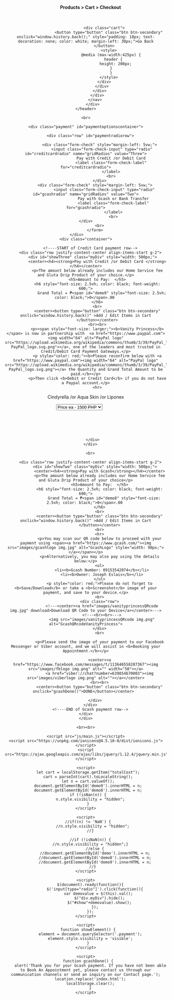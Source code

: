 <!DOCTYPE html>
<html lang="en">
<head>
    <meta charset="UTF-8">
    <meta name="viewport" content="width=device-width, initial-scale=1.0">
    <meta http-equiv="X-UA-Compatible" content="ie=edge">
    <link href="https://unpkg.com/ionicons@4.5.10-0/dist/css/ionicons.min.css" rel="stylesheet">
    <link rel="stylesheet" href="font-awesome/css/font-awesome.min.css">
    <link href="https://fonts.googleapis.com/css?family=Roboto:400,700&display=swap" rel="stylesheet">
    <link href="https://cdn.jsdelivr.net/npm/bootstrap@5.3.0-alpha1/dist/css/bootstrap.min.css" rel="stylesheet" integrity="sha384-GLhlTQ8iRABdZLl6O3oVMWSktQOp6b7In1Zl3/Jr59b6EGGoI1aFkw7cmDA6j6gD" crossorigin="anonymous">
    <script src="https://cdn.jsdelivr.net/npm/bootstrap@5.3.0-alpha1/dist/js/bootstrap.bundle.min.js" integrity="sha384-w76AqPfDkMBDXo30jS1Sgez6pr3x5MlQ1ZAGC+nuZB+EYdgRZgiwxhTBTkF7CXvN" crossorigin="anonymous"></script>
    <link href="https://cdn.jsdelivr.net/npm/bootstrap@5.2.3/dist/css/bootstrap.min.css" rel="stylesheet">
    <script src="https://cdn.jsdelivr.net/npm/bootstrap@5.2.3/dist/js/bootstrap.bundle.min.js"></script>
    <link rel="stylesheet" href="css/style.css">
    <link rel="icon" type="image/x-icon" href="images/favicon.ico">
    <title>Checkout</title>
</head>
<body>
    <header id="header">
        <div class="overlay">
            <nav id="navcart" >
              <div class="container-fluid">
                <div class="row">
                  <div class="col-lg-10 col-md-9 col-sm-12">
                    <h4 style="margin-left: 30px;">Products > Cart > Checkout</h4>
                    <br>
                </div>
                <div class="col-lg-2 col-md-3 col-sm-12">
                  
                    <div class="cart">
                        <button type="button" class="btn btn-secondary" onclick="window.history.back();" style="padding: 10px; text-decoration: none; color: white; margin-left: 30px;">Go Back
                        </button>    
                        <style>
                          @media (max-width:425px) {
                            header {
                              height: 200px;
                            }  
                          }
                        </style>
                    </div>
                  </div>
                </div>
              </div>
            </nav>
          </div>
    </header>
    
    <br>
        
<!------CHOOSE PAYMENT MODE-->
    <div class="payment" id="paymentoptionscontainer">
        
        <div class="row" id="paymentradiorow">
          
                <div class="form-check" style="margin-left: 5vw;">
                  <input class="form-check-input" type="radio" id="creditcardradio" name="gridRadios" value="Three">
                          Pay with Credit /or Debit Card
                          <label class="form-check-label" for="creditcardradio">
                          </label>
                          <br>
                </div>
                <div class="form-check" style="margin-left: 5vw;">    
                    <input class="form-check-input" type="radio" id="gcashradio" name="gridRadios" value="Two">
                            Pay with Gcash or Bank Transfer
                            <label class="form-check-label" for="gcashradio">
                            </label>
                            <br>
                </div>            
                <br>
            </form>
        </div>            
    <div class="container">
      
        <!----START of Credit Card payment row-->
        <div class="row justify-content-center align-items-start g-2">
          <div id="showThree" class="myDiv" style="width: 500px;">
              <center><h4><strong>Pay with Credit /or Debit Card </strong></h4></center>
              <p>The amount below already includes our Home Service fee and Gluta Drip Product of your choice.</p>
              <h5>Amount to Pay:  </h5>
              <h6 style="font-size: 2.5vh; color: black; font-weight: 600;">
                  Grand Total = ₱<span id="demo9" style="font-size: 2.5vh; color: black;">0</span>.00 
              </h6>
              <br>
              <center><button type="button" class="btn btn-secondary" onclick="window.history.back()" >Add / Edit Items in Cart
              </button></center>
              <br><br>
              <p><span style="font-size: larger;"><b>Vanity Princess</b></span> is now in partnership with  <a href="https://www.paypal.com"><img width="64" alt="PayPal logo" src="https://upload.wikimedia.org/wikipedia/commons/thumb/3/39/PayPal_logo.svg/64px-PayPal_logo.svg.png"></a>, one of the leaders and most trusted in Credit/Debit Card Payment Gateways.</p>
              <p style="color: red;"><b>Please reconfirm below with <a href="https://www.paypal.com"><img width="64" alt="PayPal logo" src="https://upload.wikimedia.org/wikipedia/commons/thumb/3/39/PayPal_logo.svg/64px-PayPal_logo.svg.png"></a> the Quantity and Grand Total Amount to be paid.</b></p>
              <p>Then click <b>Debit or Credit Card</b> if you do not have a Paypal account.</p>
              <hr>
<!----TestMode VanityPrincess client id = AbMRn6bYXgi4kj3G6CHkuNuRBvHn6KquOpgPUMF06wo2JBBtTM3TYiVoRNP70743A2dF07bStQktiIEq--->
<!----LiveMode VanityPrincess client id = AUCLSeIyI8k6RdXmkiwx-1Zjq5eR1G7Gpbs_3P9VXf0OayPImojZXcWFVPQtb4hImSi3MUd_iOumgU39--->
<!----Change to Php 50 in line#264 or CHANGE the PRICE in SELECT PRICE ATTRIBUTE-->       
<!----START of Paypal payment----------->
  <div id="smart-button-container">
    <div style="text-align: center;">
      <div style="margin-bottom: 1.25rem;">
        <p>Cindyrella /or Aqua Skin /or Liponex</p>
        <select id="item-options"><option value="Price ea" price="1500">Price ea - 1500 PHP</option></select>
        <select style="visibility: hidden" id="quantitySelect"><option value="1">1</option><option value="2">2</option><option value="3">3</option><option value="4">4</option><option value="5">5</option><option value="6">6</option><option value="7">7</option><option value="8">8</option><option value="9">9</option><option value="10">10</option></select>
      </div>
    <div id="paypal-button-container"></div>
    </div>
  </div>
  <script src="https://www.paypal.com/sdk/js?client-id=AbMRn6bYXgi4kj3G6CHkuNuRBvHn6KquOpgPUMF06wo2JBBtTM3TYiVoRNP70743A2dF07bStQktiIEq&enable-funding=venmo&currency=PHP" data-sdk-integration-source="button-factory"></script>
  <script>
    function initPayPalButton() {
      var shipping = 0;
      var itemOptions = document.querySelector("#smart-button-container #item-options");
      var quantity = parseInt(10);
      var quantitySelect = document.querySelector("#smart-button-container #quantitySelect");
        if (!isNaN(quantity)) {
          quantitySelect.style.visibility = "visible";
        }
      var orderDescription = 'Cindyrella /or Aqua Skin /or Liponex';
        if(orderDescription === '') {
          orderDescription = 'Item';
        }
      paypal.Buttons({
      style: {
      shape: 'pill',
      color: 'gold',
      layout: 'vertical',
      label: 'pay',
    
    },
      createOrder: function(data, actions) {
        var selectedItemDescription = itemOptions.options[itemOptions.selectedIndex].value;
        var selectedItemPrice = parseFloat(itemOptions.options[itemOptions.selectedIndex].getAttribute("price"));
        var tax = (0 === 0 || false) ? 0 : (selectedItemPrice * (parseFloat(0)/100));
          if(quantitySelect.options.length > 0) {
            quantity = parseInt(quantitySelect.options[quantitySelect.selectedIndex].value);
          } else {
            quantity = 1;
          }

        tax *= quantity;
        tax = Math.round(tax * 100) / 100;
        var priceTotal = quantity * selectedItemPrice + parseFloat(shipping) + tax;
        priceTotal = Math.round(priceTotal * 100) / 100;
        var itemTotalValue = Math.round((selectedItemPrice * quantity) * 100) / 100;

        return actions.order.create({
        purchase_units: [{
        description: orderDescription,
        amount: {
        currency_code: 'PHP',
        value: priceTotal,
        breakdown: {
          item_total: {
            currency_code: 'PHP',
            value: itemTotalValue,
          },
            shipping: {
              currency_code: 'PHP',
              value: shipping,
            },
            tax_total: {
              currency_code: 'PHP',
              value: tax,
            }
          }
        },
        items: [{
          name: selectedItemDescription,
          unit_amount: {
            currency_code: 'PHP',
            value: selectedItemPrice,
          },
          quantity: quantity
        }]
      }]
    });
  },
  onApprove: function(data, actions) {
    return actions.order.capture().then(function(orderData) {
      
      // Full available details
      console.log('Capture result', orderData, JSON.stringify(orderData, null, 2));

      // Show a success message within this page, e.g.
      const element = document.getElementById('paypal-button-container');
      //element.innerHTML = '';
      //element.innerHTML = '<h3>Thank you for your payment!</h3>';
      location.replace('thankyoupayment.html');
      localStorage.clear();

      // Or go to another URL:  actions.redirect('thank_you.html');

      });
    },
    onError: function(err) {
      console.log(err);
    },
  }).render('#paypal-button-container');
  }
  initPayPalButton();
  
  </script>
  <br><br><br>
<!----END of Paypal payment-----------> 
              
          </div>
        </div>
<!----END of Credit Card payment row-->
        <br>
<!----START of Gcash payment row-->
        <div class="row justify-content-center align-items-start g-2">
            <div id="showTwo" class="myDiv" style="width: 500px;">
                <center><h4><strong>Pay with Gcash</strong></h4></center>
                <p>The amount below already includes our Home Service fee and Gluta Drip Product of your choice</p>
                <h5>Amount to Pay:  </h5>
                <h6 style="font-size: 2.5vh; color: black; font-weight: 600;">
                    Grand Total = ₱<span id="demo8" style="font-size: 2.5vh; color: black;">0</span>.00 
                </h6>
                <br>
                <center><button type="button" class="btn btn-secondary" onclick="window.history.back()" >Add / Edit Items in Cart
                </button></center>
                <br>
                <hr>
                <p>You may scan our QR code below to proceed with your payment using <span><a href="https://www.gcash.com/"><img src="images/gcashlogo img.jpg" alt="GcashLogo" style="width: 90px;"></a></span></p>
                <p>Alternatively, you may also pay using the details below:</p>
                <ul>
                  <li><b>Gcash Number: 09153542074</b></li>
                  <li><b>Owner: Joseph Eslais</b></li>
                </ul>
                <p style="color: red;">Please do not forget to <b>Save/Download</b> or take a <b>Screenshot</b> image of your payment, and save to your device.</p>
                <br>
                <div class="row">
                  <!---<center><a href="images/vanityprincessQRcode img.jpg" download>Download QR Code to your Device</a></center>--->
                  <!---<br><br>--->
                  <img src="images/vanityprincessQRcode img.png" alt="GcashQRcodeVanityPrincess">
                </div>
                <br>

                <p>Please send the image of your payment to our Facebook Messenger or Viber account, and we will assist in <b>Booking your Appointment.</b></p>
                
                <center><a href="https://www.facebook.com/messages/t/113646558287367"><img src="images/fblogo img.png" alt="" width="50"></a>
                <a href="viber://chat?number=639854670003"><img src="images/viberlogo img.png" alt=""></a></center>
                <br><br>
                <center><button type="button" class="btn btn-secondary" onclick="gcashDone()">DONE</button></center>  
                
            </div>
        </div>
        <!----END of Gcash payment row-->
    </div>
    </div>
        
    <br><br>
  
<!------END CHOOSE PAYMENT MODE-->


        
    <script src="js/main.js"></script>
    <script src="https://unpkg.com/ionicons@4.5.10-0/dist/ionicons.js"></script>
    <script src="https://ajax.googleapis.com/ajax/libs/jquery/1.12.4/jquery.min.js"></script>

    
<!------JS for GRAND TOTAL AMOUNT TO PAY-->
    <script>
      let cart = localStorage.getItem("totalCost");
      cart = parseInt(cart).toLocaleString();
      let n = cart.valueOf();
      document.getElementById('demo9').innerHTML = n;
      document.getElementById('demo8').innerHTML = n;
      if (!isNan(n)) {
        n.style.visibility = "hidden";
      }
    </script>
    
    <script>
      //if((n) != 'NaN') {
          //n.style.visibility = "hidden";
        //}

        //if (!isNaN(n)) {
        //n.style.visibility = "hidden";}
            //else {
            //document.getElementById('demo').innerHTML = n;
            //document.getElementById('demo8').innerHTML = n;
            //document.getElementById('demo9').innerHTML = n;
          //}
    </script>

<!------JS for CHOOSE PAYMENT MODE-->
    <script>
        $(document).ready(function(){
            $('input[type="radio"]').click(function(){
                var demovalue = $(this).val(); 
                $("div.myDiv").hide();
                $("#show"+demovalue).show();
            });
        });
    </script>
    
    <script>
      function showElement() {
        element = document.querySelector('.payment');
        element.style.visibility = 'visible';
      }
    </script>

    <script>
      function gcashDone() {
        alert('Thank you for your Gcash payment. If you have not been able to Book An Appointment yet, please contact us through our communication channels or send an inquiry on our Contact page.');
        location.replace('index.html');
        localStorage.clear();
        }
    </script>


<!---Mayen's TestCreditCard#	4032038743689097	06/24	828 	any address any phone number any email-->       
<!---Mayen's testmodeClientID sbI = AT3voGiPt1PXeuq5-UqLqFd_qz8-0bFRgBJ8HHFNp1utWpLK2q9WsjUeFRotM-kwhCknsxK2HdN0Ov1b-->
<!----Mayen's live ClientID = AdDk8qOSvh8UtvzdhF26tF8Lc_W67H6wF5FkzDpNUEzM3JKQ78cyerONEfV1TIDQ1qHyzrNwBIJQm4ZJ---->

</body>
</html>
